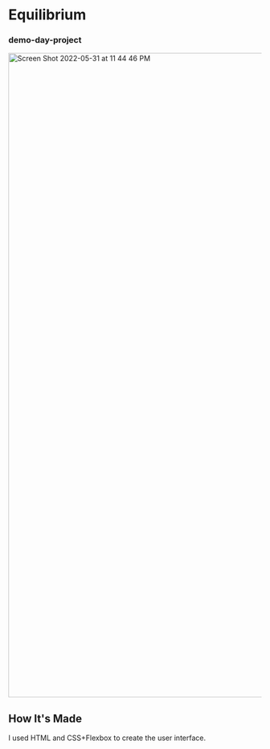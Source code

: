 # Equilibrium
### demo-day-project


<img width="1280" alt="Screen Shot 2022-05-31 at 11 44 46 PM" src="https://user-images.githubusercontent.com/88361309/171323589-a4831748-ba86-4841-bda4-f703e84e3e5b.png">


## How It's Made
I used HTML and CSS+Flexbox to create the user interface.
